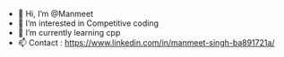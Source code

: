 - 👋 Hi, I’m @Manmeet 
- 👀 I’m interested in Competitive coding
- 🌱 I’m currently learning cpp
- 📫 Contact : https://www.linkedin.com/in/manmeet-singh-ba891721a/

<!---
RansomCodes/RansomCodes is a ✨ special ✨ repository because its `README.md` (this file) appears on your GitHub profile.
You can click the Preview link to take a look at your changes.
--->
